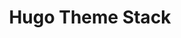 ---
layout: home

title: Hugo Theme Stack
titleTemplate: Card-style Hugo theme designed for bloggers

hero:
  name: Hugo Theme Stack
  text: Card-style theme designed for bloggers
  image:
    src: /logo.png
    alt: Stack
  actions:
    - theme: brand
      text: Get Started
      link: /guide/getting-started
    - theme: alt
      text: View Demo
      link: https://stack.jimmycai.com
    - theme: alt
      text: View on GitHub
      link: https://github.com/CaiJimmy/hugo-theme-stack

features:
  - title: No CSS and JavaScript framework
    details: Keep your site lightweight and fast. All the styles are written in SCSS and the scripts are written in vanilla JavaScript.
    icon: ⚡️
  - title: Dark mode
    details: Dark mode is supported by default. It will be automatically enabled when the system is in dark mode.
    icon: 🌙
  - title: Multilingual mode and RTL support
    details: Support for multiple languages and right-to-left languages out of the box. No need to worry about i18n.
    icon: 🌐
  - title: A set of useful features
    details: Table of contents, local search, code highlighting, image zooming, and more.
    icon: 🧰
---